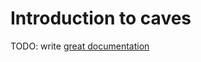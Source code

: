 # Introduction to caves

TODO: write [great documentation](http://jacobian.org/writing/great-documentation/what-to-write/)

